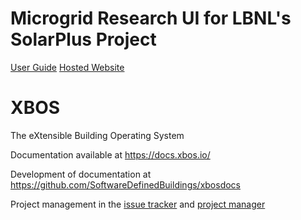 # Microgrid Research UI for LBNL's SolarPlus Project

[User Guide](https://drive.google.com/a/ucdavis.edu/file/d/1hpWrevaOJbeMD6C1f9HyR3-djlFQ60sE/view?usp=sharing)
[Hosted Website](https://solarplus.herokuapp.com/)

# XBOS
The eXtensible Building Operating System

Documentation available at https://docs.xbos.io/

Development of documentation at https://github.com/SoftwareDefinedBuildings/xbosdocs

Project management in the [issue tracker](https://github.com/SoftwareDefinedBuildings/XBOS/issues) and [project manager](https://github.com/SoftwareDefinedBuildings/XBOS/projects/1)
